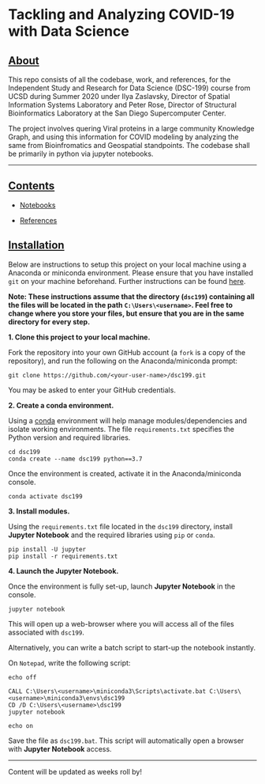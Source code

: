 # Tackling and Analyzing COVID-19 with Data Science

<h2> <u> About </u> </h2>
This repo consists of all the  codebase, work, and references, for the Independent Study and Research for Data Science (DSC-199) course from UCSD during Summer 2020 under Ilya Zaslavsky, Director of Spatial Information Systems Laboratory and Peter Rose, Director of Structural Bioinformatics Laboratory at the San Diego Supercomputer Center. 
  
The project involves quering Viral proteins in a large community Knowledge Graph, and using this information for COVID modeling by analyzing the same from Bioinfromatics and Geospatial standpoints. The codebase shall be primarily in python via jupyter notebooks. 

<hr>

<h2> <u> Contents </u> </h2>










* [Notebooks](https://github.com/Krganapa/dsc199/tree/master/notebooks)


* [References](https://github.com/Krganapa/dsc199/blob/master/references/master_list.txt)


<h2> <u> Installation </u> </h2>

Below are instructions to setup this project on your local machine using a Anaconda or miniconda environment. Please ensure that you have installed `git` on your machine beforehand. Further instructions can be found [here](https://git-scm.com/).

**Note: These instructions assume that the directory (`dsc199`) containing all the files will be located in the path `C:\Users\<username>`. Feel free to change where you store your files, but ensure that you are in the same directory for every step.**

**1. Clone this project to your local machine.**

Fork the repository into your own GitHub account (a ```fork``` is a copy of the repository), and run the following on the Anaconda/miniconda prompt:

```
git clone https://github.com/<your-user-name>/dsc199.git
```

You may be asked to enter your GitHub credentials.

**2. Create a conda environment.**

Using a [conda](https://docs.conda.io/en/latest/) environment will help manage modules/dependencies and isolate working environments. The file ```requirements.txt``` specifies the Python version and required libraries.

```
cd dsc199
conda create --name dsc199 python==3.7
```

Once the environment is created, activate it in the Anaconda/miniconda console.

```
conda activate dsc199
```

**3. Install modules.**

Using the `requirements.txt` file located in the `dsc199` directory, install **Jupyter Notebook** and the required libraries using `pip` or `conda`.

```
pip install -U jupyter
pip install -r requirements.txt
```

**4. Launch the Jupyter Notebook.**

Once the environment is fully set-up, launch **Jupyter Notebook** in the console.

```
jupyter notebook
```

This will open up a web-browser where you will access all of the files associated with `dsc199`.

Alternatively, you can write a batch script to start-up the notebook instantly.

On `Notepad`, write the following script:

```
echo off

CALL C:\Users\<username>\miniconda3\Scripts\activate.bat C:\Users\<username>\miniconda3\envs\dsc199
CD /D C:\Users\<username>\dsc199
jupyter notebook

echo on
```
Save the file as `dsc199.bat`. This script will automatically open a browser with **Jupyter Notebook** access.

<hr>
Content will be updated as weeks roll by!

